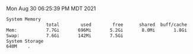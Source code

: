 Mon Aug 30 06:25:39 PM MDT 2021
```bash
System Memory
               total        used        free      shared  buff/cache   available
Mem:           7.7Gi       696Mi       5.2Gi       8.0Mi       1.8Gi       6.6Gi
Swap:          7.6Gi       142Mi       7.5Gi
System Storage
640M	.
```
```bash
